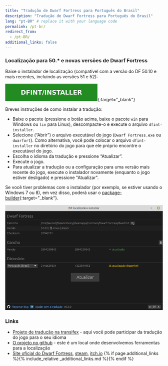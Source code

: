 ```yaml
---
title: "Tradução de Dwarf Fortress para Português do Brasil"
description: "Tradução de Dwarf Fortress para Português do Brasil"
lang: "pt-BR" # replace it with your language code
permalink: /pt-br/
redirect_from:
  - /pt-BR/
additional_links: false
---
```


### Localização para 50.* e novas versões de Dwarf Fortress

Baixe o instalador de localização (compatível com a versão do DF 50.10 e mais recentes, incluindo as versões 51 e 52):

[![dfint/installer](/assets/img/download-button.svg)](https://github.com/dfint/installer/releases/latest){:target="_blank"}

Breves instruções de como instalar a tradução:

- Baixe o pacote (pressione o botão acima, baixe o pacote `win` para Windows ou `lin` para Linux), descompacte-o e execute o arquivo `dfint-installer`.
- Selecione (“Abrir”) o arquivo executável do jogo (`Dwarf Fortress.exe` ou `dwarfort`). Como alternativa, você pode colocar o arquivo `dfint-installer` no diretório do jogo para que ele próprio encontre o executável do jogo.
- Escolha o idioma da tradução e pressione “Atualizar”.
- Execute o jogo.
- Para atualizar a tradução ou a configuração para uma versão mais recente do jogo, execute o instalador novamente (enquanto o jogo estiver desligado) e pressione "Atualizar".

Se você tiver problemas com o instalador (por exemplo, se estiver usando o Windows 7 ou 8), em vez disso, poderá usar o [package-builder](https://dfint-package-build.streamlit.app){:target="_blank"}.

![screenshot](screenshot.png)

### Links

- [Projeto de tradução na transifex](https://app.transifex.com/dwarf-fortress-translation/dwarf-fortress-steam) - aqui você pode participar da tradução do jogo para o seu idioma
- [O projeto no github](https://github.com/dfint) - este é um local onde desenvolvemos ferramentas para a localização
- [Site oficial do Dwarf Fortress](https://bay12games.com/dwarves/), [steam](https://store.steampowered.com/app/975370/Dwarf_Fortress/), [itch.io](https://kitfoxgames.itch.io/dwarf-fortress)
{% if page.additional_links %}{% include_relative _additional_links.md %}{% endif %}
